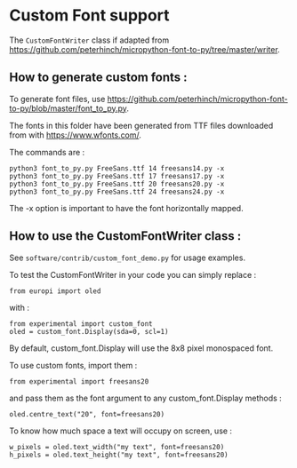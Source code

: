 Custom Font support
===================

The `CustomFontWriter` class if adapted from https://github.com/peterhinch/micropython-font-to-py/tree/master/writer.

How to generate custom fonts :
------------------------------

To generate font files, use https://github.com/peterhinch/micropython-font-to-py/blob/master/font_to_py.py.

The fonts in this folder have been generated from TTF files downloaded from with https://www.wfonts.com/.

The commands are :

    python3 font_to_py.py FreeSans.ttf 14 freesans14.py -x
    python3 font_to_py.py FreeSans.ttf 17 freesans17.py -x
    python3 font_to_py.py FreeSans.ttf 20 freesans20.py -x
    python3 font_to_py.py FreeSans.ttf 24 freesans24.py -x

The -x option is important to have the font horizontally mapped.

How to use the CustomFontWriter class :
---------------------------------------

See `software/contrib/custom_font_demo.py` for usage examples.

To test the CustomFontWriter in your code you can simply replace :

    from europi import oled

with :

    from experimental import custom_font
    oled = custom_font.Display(sda=0, scl=1)

By default, custom_font.Display will use the 8x8 pixel monospaced font.

To use custom fonts, import them : 

    from experimental import freesans20

and pass them as the font argument to any custom_font.Display methods :

    oled.centre_text("20", font=freesans20)

To know how much space a text will occupy on screen, use : 

    w_pixels = oled.text_width("my text", font=freesans20)
    h_pixels = oled.text_height("my text", font=freesans20)

